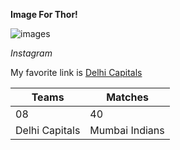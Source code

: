 **Image For Thor!**


![images](http://maxblizz.com/wp-content/uploads/2022/01/thor.jpg)

_Instagram_

My favorite link is [Delhi Capitals](https://www.delhicapitals.in/)

| Teams | Matches |
| --- | --- |
| 08 | 40 |
| Delhi Capitals | Mumbai Indians |


